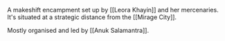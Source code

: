 A makeshift encampment set up by [[Leora Khayin]] and her mercenaries. It's situated at a strategic distance from the [[Mirage City]]. 

Mostly organised and led by [[Anuk Salamantra]].